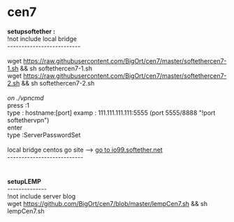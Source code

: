 # cen7

<b>setupsoftether :</b> <br>
!not include local bridge <br>
--------------------------<br><br>
wget https://raw.githubusercontent.com/BigOrt/cen7/master/softethercen7-1.sh && sh softethercen7-1.sh<br>
wget https://raw.githubusercontent.com/BigOrt/cen7/master/softethercen7-2.sh && sh softethercen7-2.sh<br><br>
<i>on ./vpncmd</i><br>
press :1<br>
type  : hostname:[port] examp : 111.111.111.111:5555 (port 5555/8888 "!port softethervpn")<br>
enter<br>
type :ServerPasswordSet<br><br>
local bridge centos go site --> [go to io99.softether.net](io99.softether.net)<br>
---------------------------<br>
# 
<b>setupLEMP</b><br>
--------------<br>
!not include server blog<br>
wget https://github.com/BigOrt/cen7/blob/master/lempCen7.sh && sh lempCen7.sh<br>
